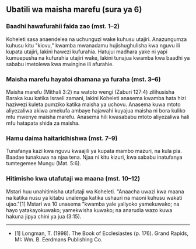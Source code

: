 ## Ubatili wa maisha marefu (sura ya 6)

### Baadhi hawafurahii faida zao (mst. 1–2)

Koheleti sasa anaendelea na uchunguzi wake kuhusu utajiri. Anazungumza kuhusu kitu "kiovu," kwamba mwanadamu hujishughulisha kwa nguvu ili kupata utajiri, lakini hawezi kufurahia. Hatujui madhara yake ni yapi kumuepusha na kufurahia utajiri wake, lakini tunajua kwamba kwa baadhi ya sababu imetolewa kwa mwingine ili afurahie.

### Maisha marefu hayatoi dhamana ya furaha (mst. 3–6)

Maisha marefu (Mithali 3:2) na watoto wengi (Zaburi 127:4) zilihusisha Baraka kuu katika Israeli zamani, lakini Koheleti anasema kwamba hata hizi haziwezi kuleta pumziko katika maisha ya uchovu. Anasema kuwa mtoto aliyezaliwa akiwa amekufa ambaye hajawahi kuyajua maisha ni bora kuliko mtu mwenye maisha marefu. Anasema hili kwasababu mtoto aliyezaliwa hali mfu hatapata shida za maisha.

### Hamu daima haitaridhishwa (mst. 7&ndash;9)

Tunafanya kazi kwa nguvu kwaajili ya kupata mambo mazuri, na kula pia. Baadae tunakuwa na njaa tena. Njaa ni kitu kizuri, kwa sababu inatufanya tumtegemee Mungu (Mat. 5:6).  

### Hitimisho kwa utafutaji wa maana (mst. 10–12)

Mstari huu unahitimisha utafutaji wa Koheleti. "Anaacha uwazi kwa maana na katika nusu ya kitabu unalenga katika ushauri na maoni kuhusu wakati ujao."[1] Mstari wa 10 unasema "kwamba yale yaliyoko yamekuwako; na hayo yatakayokuwako; yamekwisha kuwako; na anarudia wazo kuwa hakuna jipya chini ya jua (3:15).

-------------------------------------------------------------------------

* [1] Longman, T. (1998). The Book of Ecclesiastes (p. 176). Grand Rapids, MI: Wm. B. Eerdmans Publishing Co.

